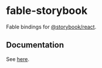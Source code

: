 # fable-storybook

Fable bindings for [@storybook/react](https://storybook.js.org/basics/guide-react/).

## Documentation

See [here](Content/README.md).

